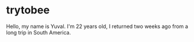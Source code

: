# trytobee

Hello, my name is Yuval. 
I'm 22 years old, 
I returned two weeks ago from a long trip in South America.
